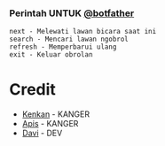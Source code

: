 
### Perintah UNTUK [@botfather](https://t.me/botfather)
```
next - Melewati lawan bicara saat ini
search - Mencari lawan ngobrol
refresh - Memperbarui ulang
exit - Keluar obrolan
```
# Credit 

*    [Kenkan](https://github.com/kenkannih) - KANGER
*    [Apis](https://github.com/apisuserbot) - KANGER
*    [Davi](https://github.com/davi78) - DEV
